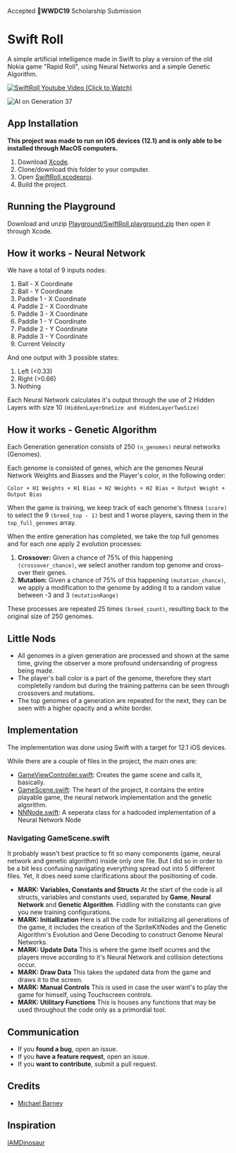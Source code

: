 Accepted **WWDC19** Scholarship Submission

# Swift Roll
A simple artificial intelligence made in Swift to play a version of the old Nokia game "Rapid Roll", using Neural Networks and a simple Genetic Algorithm.


[![SwiftRoll Youtube Video (Click to Watch)](https://img.youtube.com/vi/OW2NTA4YytE/0.jpg)](https://www.youtube.com/watch?v=OW2NTA4YytE)

![AI on Generation 37](https://i.imgur.com/YbAh4yy.png)

## App Installation
**This project  was made to run on iOS devices (12.1) and is only able to be installed through MacOS computers.** 
 1. Download [Xcode](https://developer.apple.com/xcode/).
 2. Clone/download this folder to your computer.
 3. Open [SwiftRoll.xcodeproj](https://github.com/MichaelBarney/SwiftRoll/tree/master/SwiftRoll.xcodeproj "SwiftRoll.xcodeproj").
 4. Build the project.
 
## Running the Playground
Download and unzip [Playground/SwiftRoll.playground.zip](Playground) then open it through Xcode.

## How it works - Neural Network
We have a total of 9 inputs nodes:

 1. Ball - X Coordinate
 2. Ball - Y Coordinate
 3. Paddle 1 - X Coordinate
 4. Paddle 2 - X Coordinate
 5. Paddle 3 - X Coordinate
 6. Paddle 1 - Y Coordinate
 7. Paddle 2 - Y Coordinate
 8. Paddle 3 - Y Coordinate
 9. Current Velocity

And one output with 3 possible states:

 1. Left   (<0.33) 
 2. Right (>0.66)
 3. Nothing
 
Each Neural Network calculates it's output through the use of 2 Hidden Layers with size 10 `(HiddenLayerOneSize and HiddenLayerTwoSize)`
 
## How it works - Genetic Algorithm
Each Generation generation consists of 250 `(n_genomes)` neural networks (Genomes).

Each genome is consisted of genes, which are the genomes Neural Network Weights and Biasses and the Player's color, in the following order:

    Color + H1 Weights + H1 Bias + H2 Weights + H2 Bias + Output Weight + Output Bias

When the game is training, we keep track of each genome's fitness `(score)` to select the 9 `(breed_top - 1)` best and 1 worse players, saving them in the `top_full_genomes` array.

When the entire generation has completed, we take the top full genomes and for each one apply 2 evolution processes:

 1. **Crossover:** Given a chance of 75% of this happening `(crossover_chance)`, we select another random top genome and cross-over their genes.
 2. **Mutation:** Given a chance of 75% of this happening `(mutation_chance)`, we apply a modification to the genome by adding it to a random value between -3 and 3 `(mutationRange)`

These processes are repeated 25 times `(breed_count)`, resulting back to the original size of 250 genomes.

## Little Nods

 - All genomes in a given generation are processed and shown at the same time, giving the observer a more profound undersanding of progress being made.
 - The player's ball color is a part of the genome, therefore they start completelly random but during the training patterns can be seen through crossovers and mutations.
 - The top genomes of a generation are repeated for the next, they can be seen with a higher opacity and a white border.

## Implementation
The implementation was done using Swift with a target for 12.1 iOS devices.

While there are a couple of files in the project, the main ones are:

 - [GameViewController.swift](https://github.com/MichaelBarney/SwiftRoll/blob/master/SwiftRoll/GameViewController.swift): Creates the game scene and calls it, basically.
 - [GameScene.swift](https://github.com/MichaelBarney/SwiftRoll/blob/master/SwiftRoll/GameScene.swift): The heart of the project, it contains the entire playable game, the neural network implementation and the genetic algorithm.
 - [NNNode.swift](https://github.com/MichaelBarney/SwiftRoll/blob/master/SwiftRoll/NNNode.swift "NNNode.swift"): A seperata class for a hadcoded implementation of a Neural Network Node

### Navigating GameScene.swift
It probably wasn't best practice to fit so many components (game, neural network and genetic algorithm) inside only one file. But I did so in order to be a bit less confusing navigating everything spread out into 5 different files. Yet, it does need some clarifications about the positioning of code.
 - **MARK: Variables, Constants and Structs**
 At the start of the code is all structs, variables and constants used, separated by **Game**, **Neural Network** and **Genetic Algorithm**. Fiddling with the constants can give you new training configurations.
 - **MARK: Initiallization**
Here is all the code for initializing all generations of the game, it includes the creation of the SpriteKitNodes and the Genetic Algorithm's Evolution and Gene Decoding to construct Genome Neural Networks.
 - **MARK: Update Data**
 This is where the game itself ocurres and the players move according to it's Neural Network and collision detections occur.
  - **MARK: Draw Data**
This takes the updated data from the game and draws it to the screen.
  - **MARK: Manual Controls**
This is used in case the user want's to play the game for himself, using Touchscreen controls.
  - **MARK: Utilitary Functions**
This is houses any functions that may be used throughout the code only as a primordial tool.

## Communication

-   If you  **found a bug**, open an issue.
-   If you  **have a feature request**, open an issue.
-   If you  **want to contribute**, submit a pull request.


## Credits

 - [Michael Barney](https://github.com/michaelbarney)

## Inspiration
[IAMDinosaur](https://github.com/ivanseidel/IAMDinosaur/blob/master/README.md)


